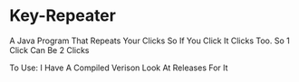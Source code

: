 # Key-Repeater
A Java Program That Repeats Your Clicks So If You Click It Clicks Too. So 1 Click Can Be 2 Clicks

To Use:
  I Have A Compiled Verison Look At Releases For It

